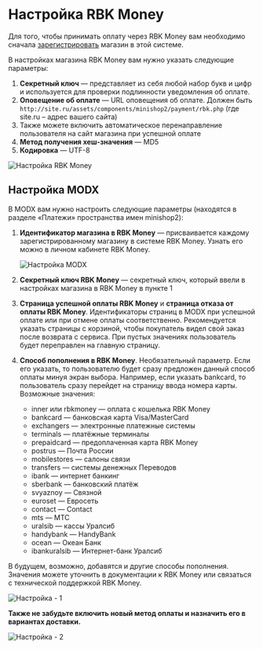 # Настройка RBK Money

Для того, чтобы принимать оплату через RBK Money вам необходимо сначала [зарегистрировать](https://rbkmoney.ru/Common/Registereshop.aspx) магазин в этой системе.

В настройках магазина RBK Money вам нужно указать следующие параметры:

1. **Секретный ключ** — представляет из себя любой набор букв и цифр и используется для проверки подлинности уведомления об оплате.
2. **Оповещение об оплате** — URL оповещения об оплате. Должен быть `http://site.ru/assets/components/minishop2/payment/rbk.php` (где site.ru – адрес вашего сайта)
3. Также можете включить автоматическое перенаправление пользователя на сайт магазина при успешной оплате
4. **Метод получения хеш-значения** — MD5
5. **Кодировка** — UTF-8

![Настройка RBK Money](https://file.modx.pro/files/e/8/c/e8cd3091c5cd35e04e0c1813dd9d4e37.jpg)

## Настройка MODX

В MODX вам нужно настроить следующие параметры (находятся в разделе «Платежи» пространства имен minishop2):

1. **Идентификатор магазина в RBK Money** — присваивается каждому зарегистрированному магазину в системе RBK Money. Узнать его можно в личном кабинете RBK Money.

    ![Настройка MODX](https://file.modx.pro/files/e/4/0/e40158b524118483788b6dfd8050488f.jpg)

2. **Секретный ключ RBK Money** — секретный ключ, который ввели в настройках магазина в RBK Money в пункте 1
3. **Страница успешной оплаты RBK Money** и **страница отказа от оплаты RBK Money**. Идентификаторы страниц в MODX при успешной оплате или при отмене оплаты соответственно. Рекомендуется указать страницы с корзиной, чтобы покупатель видел свой заказ после возврата с сервиса. При пустых значениях пользователь будет переправлен на главную страницу.
4. **Способ пополнения в RBK Money**. Необязательный параметр. Если его указать, то пользователю будет сразу предложен данный способ оплаты минуя экран выбора. Например, если указать bankcard, то пользователь сразу перейдет на страницу ввода номера карты.
Возможные значения:

    * inner или rbkmoney — оплата с кошелька RBK Money
    * bankcard — банковская карта Visa/MasterCard
    * exchangers — электронные платежные системы
    * terminals — платёжные терминалы
    * prepaidcard — предоплаченная карта RBK Money
    * postrus — Почта России
    * mobilestores — салоны связи
    * transfers — системы денежных Переводов
    * ibank — интернет банкинг
    * sberbank — банковский платёж
    * svyaznoy — Связной
    * euroset — Евросеть
    * contact — Contact
    * mts — МТС
    * uralsib — кассы Уралсиб
    * handybank — HandyBank
    * ocean — Океан Банк
    * ibankuralsib — Интернет-банк Уралсиб

В будущем, возможно, добавятся и другие способы пополнения. Значения можете уточнить в документации к RBK Money или связаться с технической поддержкой RBK Money.

![Настройка - 1](https://file.modx.pro/files/4/f/9/4f9a7dd0f3c8dd5abdeab0052a1fdd16.jpg)

**Также не забудьте включить новый метод оплаты и назначить его в вариантах доставки.**

![Настройка - 2](https://file.modx.pro/files/e/1/7/e17abbacd95e883167c9ca98dd25de35.jpg)
